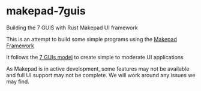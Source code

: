 # makepad-7guis
Building the 7 GUIS with Rust Makepad UI framework

This is an attempt to build some simple programs using the [Makepad Framework](https://github.com/makepad/makepad/)

It follows the [7 GUIs model](https://eugenkiss.github.io/7guis/) to create simple to moderate UI applications

As Makepad is in active development, some features may not be available and full UI support may not be complete. We will work around any issues we may find.
